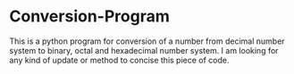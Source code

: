 # Conversion-Program
This is a python program for conversion of a number from decimal number system to binary, octal and hexadecimal number system. 
I am looking for any kind of update or method to concise this piece of code.
